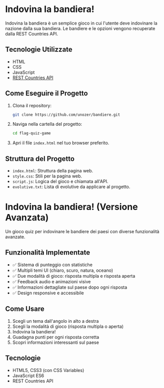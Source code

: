 # Indovina la bandiera!

Indovina la bandiera è un semplice gioco in cui l'utente deve indovinare la nazione dalla sua bandiera. Le bandiere e le opzioni vengono recuperate dalla REST Countries API.

## Tecnologie Utilizzate

- HTML
- CSS
- JavaScript
- [REST Countries API](https://restcountries.com/)

## Come Eseguire il Progetto

1. Clona il repository:

    ```bash
    git clone https://github.com/unozer/bandiere.git
    ```

2. Naviga nella cartella del progetto:

    ```bash
    cd flag-quiz-game
    ```

3. Apri il file `index.html` nel tuo browser preferito.

## Struttura del Progetto

- `index.html`: Struttura della pagina web.
- `style.css`: Stili per la pagina web.
- `script.js`: Logica del gioco e chiamata all'API.
- `evolutive.txt`: Lista di evolutive da applicare al progetto.


# Indovina la bandiera! (Versione Avanzata)

Un gioco quiz per indovinare le bandiere dei paesi con diverse funzionalità avanzate.

## Funzionalità Implementate

- ✅ Sistema di punteggio con statistiche
- ✅ Multipli temi UI (chiaro, scuro, natura, oceano)
- ✅ Due modalità di gioco: risposta multipla e risposta aperta
- ✅ Feedback audio e animazioni visive
- ✅ Informazioni dettagliate sul paese dopo ogni risposta
- ✅ Design responsive e accessibile

## Come Usare

1. Scegli un tema dall'angolo in alto a destra
2. Scegli la modalità di gioco (risposta multipla o aperta)
3. Indovina la bandiera!
4. Guadagna punti per ogni risposta corretta
5. Scopri informazioni interessanti sul paese

## Tecnologie

- HTML5, CSS3 (con CSS Variables)
- JavaScript ES6
- REST Countries API
